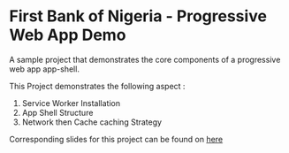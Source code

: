 # First Bank of Nigeria - Progressive Web App Demo
A sample project that demonstrates the core components of a progressive web app app-shell.  

This Project demonstrates the following aspect : 

1. Service Worker Installation
2. App Shell Structure
3. Network then Cache caching Strategy

Corresponding slides for this project can be found on [here](https://www.slideshare.net/omogbolahanalli/progressive-web-apps-88095122)
